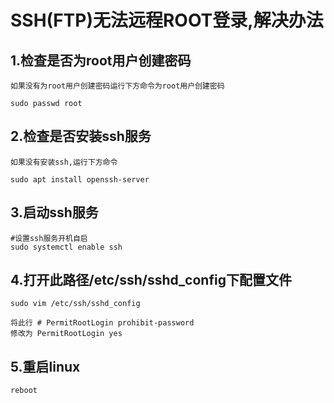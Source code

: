 # SSH(FTP)无法远程ROOT登录,解决办法

## 1.检查是否为root用户创建密码
    如果没有为root用户创建密码运行下方命令为root用户创建密码
    
    sudo passwd root

## 2.检查是否安装ssh服务
    如果没有安装ssh,运行下方命令
    
    sudo apt install openssh-server

## 3.启动ssh服务
    #设置ssh服务开机自启
    sudo systemctl enable ssh

## 4.打开此路径/etc/ssh/sshd_config下配置文件
    sudo vim /etc/ssh/sshd_config
    
    将此行 # PermitRootLogin prohibit-password
    修改为 PermitRootLogin yes

## 5.重启linux
    reboot


​        

